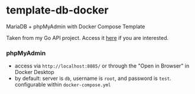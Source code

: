 # template-db-docker
MariaDB + phpMyAdmin with Docker Compose Template

Taken from my Go API project. Access it [here](https://github.com/putukrisna6/golang-api) if you are interested.

### phpMyAdmin
- access via `http://localhost:8085/` or through the "Open in Browser" in Docker Desktop
- by default: server is `db`, username is `root`, and password is `test`. configurable within `docker-compose.yml`
